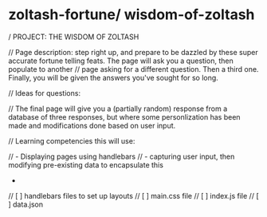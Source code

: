 # zoltash-fortune/ wisdom-of-zoltash

/ PROJECT: THE WISDOM OF ZOLTASH

//  Page description: step right up, and prepare to be dazzled by these super accurate fortune telling feats. The page will ask you a question, then populate to another
// page asking for a different question. Then a third one. Finally, you will be given the answers you've sought for so long.

// Ideas for questions:

// The final page will give you a (partially random) response from a database of three responses, but where some personlization has been made and modifications done based on user input.

// Learning competencies this will use:

// - Displaying pages using handlebars
// - capturing user input, then modifying pre-existing data to encapsulate this 

- 

// [ ] handlebars files to set up layouts
// [ ] main.css file
// [ ] index.js file
// [ ] data.json
